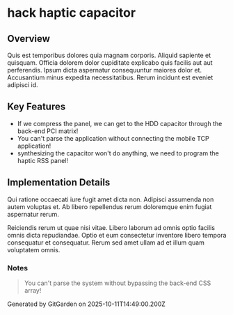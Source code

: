 # hack haptic capacitor

## Overview
Quis est temporibus dolores quia magnam corporis. Aliquid sapiente et quisquam. Officia dolorem dolor cupiditate explicabo quis facilis aut aut perferendis. Ipsum dicta aspernatur consequuntur maiores dolor et. Accusantium minus expedita necessitatibus. Rerum incidunt est eveniet adipisci id.

## Key Features
- If we compress the panel, we can get to the HDD capacitor through the back-end PCI matrix!
- You can't parse the application without connecting the mobile TCP application!
- synthesizing the capacitor won't do anything, we need to program the haptic RSS panel!

## Implementation Details
Qui ratione occaecati iure fugit amet dicta non. Adipisci assumenda non autem voluptas et. Ab libero repellendus rerum doloremque enim fugiat aspernatur rerum.
 Reiciendis rerum ut quae nisi vitae. Libero laborum ad omnis optio facilis omnis dicta repudiandae. Optio et eum consectetur inventore libero tempora consequatur et consequatur. Rerum sed amet ullam ad et illum quam voluptatem omnis.

### Notes
> You can't parse the system without bypassing the back-end CSS array!

Generated by GitGarden on 2025-10-11T14:49:00.200Z